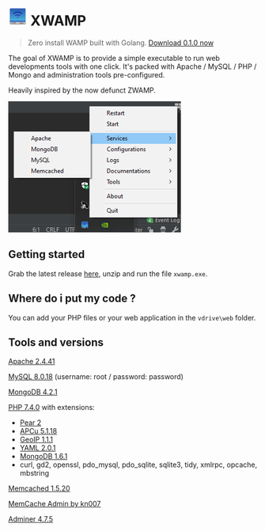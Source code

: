 # ![logo](./icon/icon_small.png) XWAMP 

> Zero install WAMP built with Golang.
[Download 0.1.0 now](https://github.com/romualdr/xwamp/releases/download/v0.1.0-alpha/xwamp-0.1.0-alpha.zip)


The goal of XWAMP is to provide a simple executable to run web developments tools with one click. It's packed with Apache / MySQL / PHP / Mongo and administration tools pre-configured.

Heavily inspired by the now defunct ZWAMP.


![screenshot](./screenshot.png)

## Getting started

Grab the latest release [here](https://github.com/romualdr/xwamp/releases), unzip and run the file `xwamp.exe`.

## Where do i put my code ?

You can add your PHP files or your web application in the `vdrive\web` folder.

## Tools and versions

[Apache 2.4.41](http://httpd.apache.org/)

[MySQL 8.0.18](https://www.mysql.com/fr/products/community/) (username: root / password: password)

[MongoDB 4.2.1](https://www.mongodb.com/what-is-mongodb)

[PHP 7.4.0](https://www.php.net/) with extensions:
- [Pear 2](https://pear2.php.net/)
- [APCu 5.1.18](https://pecl.php.net/package/APCu)
- [GeoIP 1.1.1](https://pecl.php.net/package/geoip)
- [YAML 2.0.1](https://pecl.php.net/package/yaml)
- [MongoDB 1.6.1](https://pecl.php.net/package/mongodb)
- curl, gd2, openssl, pdo_mysql, pdo_sqlite, sqlite3, tidy, xmlrpc, opcache, mbstring

[Memcached 1.5.20](http://memcached.org/)

[MemCache Admin by kn007](https://github.com/kn007/memcache.php)

[Adminer 4.7.5](https://www.adminer.org/)


